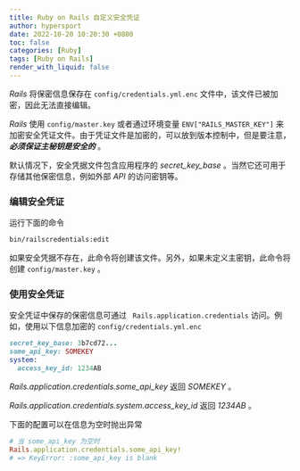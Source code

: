 ```yaml
---
title: Ruby on Rails 自定义安全凭证
author: hypersport
date: 2022-10-20 10:20:30 +0800
toc: false
categories: [Ruby]
tags: [Ruby on Rails]
render_with_liquid: false
---
```


*Rails* 将保密信息保存在 `config/credentials.yml.enc` 文件中，该文件已被加密，因此无法直接编辑。

*Rails* 使用 `config/master.key` 或者通过环境变量 `ENV["RAILS_MASTER_KEY"]` 来加密安全凭证文件。由于凭证文件是加密的，可以放到版本控制中，但是要注意，***必须保证主秘钥是安全的*** 。

默认情况下，安全凭据文件包含应用程序的 *secret_key_base* 。当然它还可用于存储其他保密信息，例如外部 *API* 的访问密钥等。

### 编辑安全凭证

运行下面的命令

```bash
bin/railscredentials:edit
```

如果安全凭据不存在，此命令将创建该文件。另外，如果未定义主密钥，此命令将创建 `config/master.key` 。

### 使用安全凭证

安全凭证中保存的保密信息可通过 ` Rails.application.credentials` 访问。例如，使用以下信息加密的  `config/credentials.yml.enc`

```ruby
secret_key_base: 3b7cd72...
some_api_key: SOMEKEY
system:
  access_key_id: 1234AB
```

*Rails.application.credentials.some_api_key* 返回 *SOMEKEY* 。 

*Rails.application.credentials.system.access_key_id* 返回 *1234AB* 。

下面的配置可以在信息为空时抛出异常

```ruby
# 当 some_api_key 为空时
Rails.application.credentials.some_api_key!
# => KeyError: :some_api_key is blank
```
